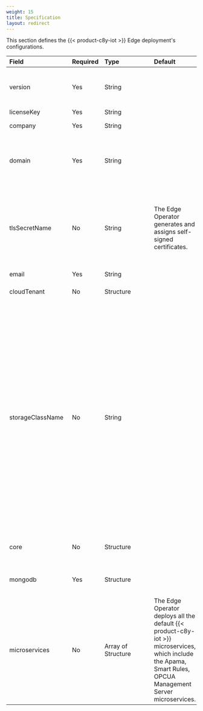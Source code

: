 ```yaml
---
weight: 15
title: Specification
layout: redirect
---
```


This section defines the {{< product-c8y-iot >}} Edge deployment's configurations.

|<div style="width:150px">Field</div>|Required|<div style="width:115px">Type</div>|Default|Description|
|:---|:---|:---|:---|:---|
|version|Yes|String| |{{< product-c8y-iot >}} Edge version to deploy.<br><br>For example, 1017.0.0 for 10.17 and 1017.0.1 for a fix-1 of 10.17. 
|licenseKey|Yes|String||{{< product-c8y-iot >}} Edge license key.
|company|Yes|String||Name of the edge tenant, for example, the company's name.
|domain|Yes|String||A fully qualified domain name. <p>For example, *myown.iot.com*. Here, you must have the {{< product-c8y-iot >}} Edge license for the domain name *iot.com* or *myown.iot.com*.
|tlsSecretName| No|String|The Edge Operator generates and assigns self-signed certificates.|Name of the Kubernetes secret containing the TLS key and certificates for the name specified in the `spec.domain` field. See [TLS secret](#tls-secret) for details.<p><p>**Info:** The Edge Operator retrieves this secret from the **`EDGE-CR-NAMESPACE`**. Ensure that this secret is created before initiating the {{< product-c8y-iot >}} Edge deployment or update process.
|email|Yes|String||Email used for the admin user. 
|cloudTenant|No|Structure||Cloud tenant details to configure and manage {{< product-c8y-iot >}} Edge remotely. See [Cloud Tenant](/edge-k8s/edge-custom-resource-definition/#k8-edge-cloud-tenant) for details.
|storageClassName|No|String||Name of the [StorageClass](https://kubernetes.io/docs/concepts/storage/storage-classes/) that your Kubernetes administrator provisioned and configured for dynamic provisioning of the PVs to occur for satisfying the below three PVCs:<br><br>- 75 GB, PVC named `mongod-data-edge-db-rs0-0` made by MongoDB server for persisting application data. 75 GB is the default, and its value can be configured through the Edge CR field `spec.mongodb.resources.requests.storage`.<br><br>- 10 GB, PVC named `microservices-registry-data` made by the private registry for persisting microservice images.<br><br>- 5 GB, PVC named `edge-logs` made by the {{< product-c8y-iot >}} Edge logging component for persisting application and system logs.<br><br>If not provided, ensure that the Kubernetes cluster is configured with the three PVs to satisfy the PVCs described above.<p><p>**Info:** This value is used only during the {{< product-c8y-iot >}} Edge installation and can’t be changed for existing installations.
|core|No|Structure||{{< product-c8y-iot >}} platform configurations. For more information, see [{{< product-c8y-iot >}} Core configurations](/edge-k8s/edge-custom-resource-definition/#c8y-core-config).
|mongodb|Yes|Structure||Configurations needed to deploy the MongoDB server managed by the Edge Operator or connect to an external one. For more information, see [MongoDB](/edge-k8s/edge-custom-resource-definition/#k8-edge-mongodb).
|microservices| No|Array of Structure|The Edge Operator deploys all the default {{< product-c8y-iot >}} microservices, which include the Apama, Smart Rules, OPCUA Management Server microservices.|Specify resources to allocate to each of the default {{< product-c8y-iot >}} microservices deployed. For more information, see [Microservices](/edge-k8s/edge-custom-resource-definition/#k8-edge-microservices).
